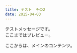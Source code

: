 ```yaml
---
title: テスト　その2
date: 2015-04-03
---
```


テストメッセージです。  
ここまではプレビュー。  

<!--more-->

ここからは、メインのコンテンツ。

